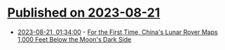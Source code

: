 # [Published on 2023-08-21](index.md)

* [2023-08-21, 01:34:00](https://science.slashdot.org/story/23/08/21/0125214/for-the-first-time-chinas-lunar-rover-maps-1000-feet-below-the-moons-dark-side?utm_source=rss1.0mainlinkanon&utm_medium=feed) - [For the First Time, China's Lunar Rover Maps 1,000 Feet Below the Moon's Dark Side](https://science.slashdot.org/story/23/08/21/0125214/for-the-first-time-chinas-lunar-rover-maps-1000-feet-below-the-moons-dark-side?utm_source=rss1.0mainlinkanon&utm_medium=feed)
